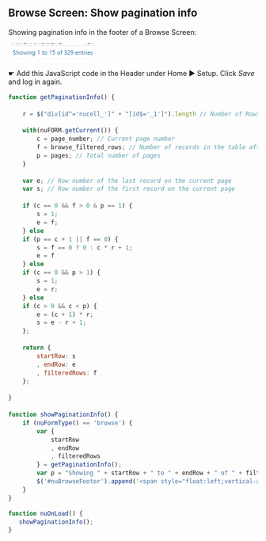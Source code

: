 ## Browse Screen: Show pagination info

Showing pagination info in the footer of a Browse Screen:

<p align="left">
  <img src="screenshots/pagination_info.png" width="175">
</p>


☛ Add this JavaScript code in the Header under Home ► Setup. Click *Save* and log in again.

```javascript
function getPaginationInfo() {

    r = $("div[id^='nucell_']" + "[id$='_1']").length // Number of Rows per page

    with(nuFORM.getCurrent()) {
        c = page_number; // Current page number
        f = browse_filtered_rows; // Number of records in the table after filtering
        p = pages; // Total number of pages
    }

    var e; // Row number of the last record on the current page
    var s; // Row number of the first record on the current page

    if (c == 0 && f > 0 & p == 1) {
        s = 1;
        e = f;
    } else
    if (p == c + 1 || f == 0) {
        s = f == 0 ? 0 : c * r + 1;
        e = f
    } else
    if (c == 0 && p > 1) {
        s = 1;
        e = r;
    } else
    if (c > 0 && c < p) {
        e = (c + 1) * r;
        s = e - r + 1;
    };

    return {
        startRow: s
        , endRow: e
        , filteredRows: f
    };

}

function showPaginationInfo() {
    if (nuFormType() == 'browse') {
        var {
            startRow
            , endRow
            , filteredRows
        } = getPaginationInfo();
        var p = "Showing " + startRow + " to " + endRow + " of " + filteredRows + " entries";
        $('#nuBrowseFooter').append('<span style="float:left;vertical-align: middle;line-height: 25px;padding-left:5px">' + p + '</span>');
    }
}
```

```javascript
function nuOnLoad() {
   showPaginationInfo();
}
```
